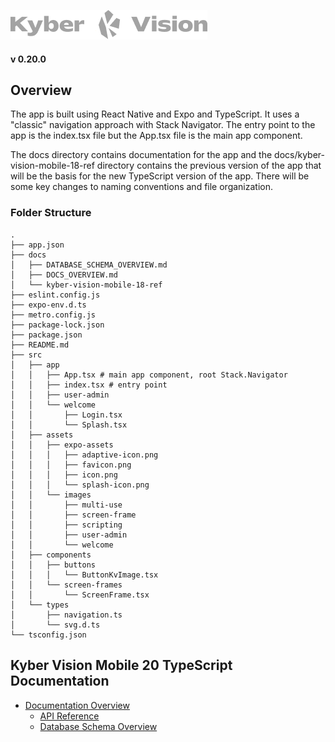 ![Kyber Vision Mobile Logo](./src/assets/images/multi-use/kyberVisionLogo01.png)

#### v 0.20.0

## Overview

The app is built using React Native and Expo and TypeScript. It uses a "classic" navigation approach with Stack Navigator. The entry point to the app is the index.tsx file but the App.tsx file is the main app component.

The docs directory contains documentation for the app and the docs/kyber-vision-mobile-18-ref directory contains the previous version of the app that will be the basis for the new TypeScript version of the app. There will be some key changes to naming conventions and file organization.

### Folder Structure

```
.
├── app.json
├── docs
│   ├── DATABASE_SCHEMA_OVERVIEW.md
│   ├── DOCS_OVERVIEW.md
│   └── kyber-vision-mobile-18-ref
├── eslint.config.js
├── expo-env.d.ts
├── metro.config.js
├── package-lock.json
├── package.json
├── README.md
├── src
│   ├── app
│   │   ├── App.tsx # main app component, root Stack.Navigator
│   │   ├── index.tsx # entry point
│   │   ├── user-admin
│   │   └── welcome
│   │       ├── Login.tsx
│   │       └── Splash.tsx
│   ├── assets
│   │   ├── expo-assets
│   │   │   ├── adaptive-icon.png
│   │   │   ├── favicon.png
│   │   │   ├── icon.png
│   │   │   └── splash-icon.png
│   │   └── images
│   │       ├── multi-use
│   │       ├── screen-frame
│   │       ├── scripting
│   │       ├── user-admin
│   │       └── welcome
│   ├── components
│   │   ├── buttons
│   │   │   └── ButtonKvImage.tsx
│   │   └── screen-frames
│   │       └── ScreenFrame.tsx
│   └── types
│       ├── navigation.ts
│       └── svg.d.ts
└── tsconfig.json
```

## Kyber Vision Mobile 20 TypeScript Documentation

- [Documentation Overview](./docs/DOCS_OVERVIEW.md)
  - [API Reference](./docs/API_REFERENCE.md)
  - [Database Schema Overview](./docs/DATABASE_SCHEMA_OVERVIEW.md)
